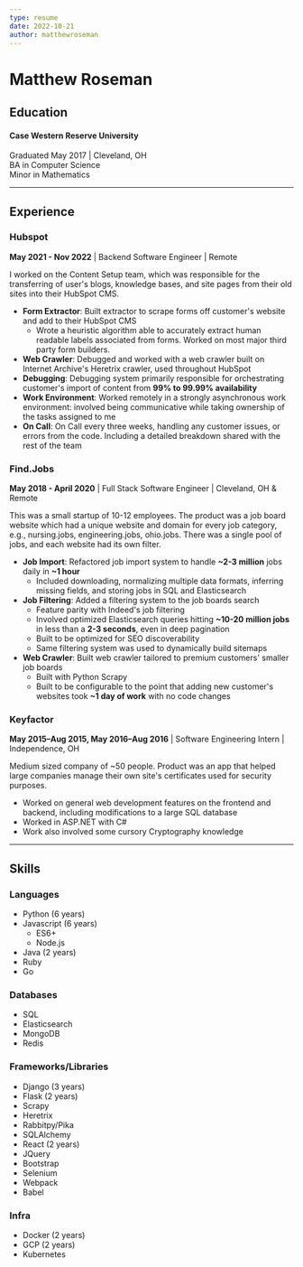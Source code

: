 ```yaml
---
type: resume
date: 2022-10-21
author: matthewroseman
---
```


# Matthew Roseman

## Education
#### Case Western Reserve University
Graduated May 2017 | Cleveland, OH<br>
BA in Computer Science<br>
Minor in Mathematics

---

## Experience
### Hubspot
**May 2021 - Nov 2022** | Backend Software Engineer | Remote

I worked on the Content Setup team, which was responsible for the transferring of user's blogs, knowledge bases, and site pages from their old sites into their HubSpot CMS.

- **Form Extractor**: Built extractor to scrape forms off customer's website and add to their HubSpot CMS
  - Wrote a heuristic algorithm able to accurately extract human readable labels associated from forms. Worked on most major third party form builders.
- **Web Crawler**: Debugged and worked with a web crawler built on Internet Archive's Heretrix crawler, used throughout HubSpot
- **Debugging**: Debugging system primarily responsible for orchestrating customer's import of content from **99% to 99.99% availability**
- **Work Environment**: Worked remotely in a strongly asynchronous work environment: involved being communicative while taking ownership of the tasks assigned to me
- **On Call**: On Call every three weeks, handling any customer issues, or errors from the code. Including a detailed breakdown shared with the rest of the team

### Find.Jobs
**May 2018 - April 2020** | Full Stack Software Engineer | Cleveland, OH & Remote 

This was a small startup of 10-12 employees. The product was a job board website which had a unique website and domain for every job category, e.g., nursing.jobs, engineering.jobs, ohio.jobs. There was a single pool of jobs, and each website had its own filter.

- **Job Import**: Refactored job import system to handle **~2-3 million** jobs daily in **~1 hour**
  - Included downloading, normalizing multiple data formats, inferring missing fields, and storing jobs in SQL and Elasticsearch
- **Job Filtering**: Added a filtering system to the job boards search
  - Feature parity with Indeed's job filtering
  - Involved optimized Elasticsearch queries hitting **~10-20 million jobs** in less than a **2-3 seconds**, even in deep pagination
  - Built to be optimized for SEO discoverability
  - Same filtering system was used to dynamically build sitemaps
- **Web Crawler**: Built web crawler tailored to premium customers' smaller job boards
  - Built with Python Scrapy
  - Built to be configurable to the point that adding new customer's websites took **~1 day of work** with no code changes

### Keyfactor
**May 2015–Aug 2015, May 2016–Aug 2016** | Software Engineering Intern | Independence, OH

Medium sized company of ~50 people. Product was an app that helped large companies manage their own site's certificates used for security purposes.

- Worked on general web development features on the frontend and backend, including modifications to a large SQL database
- Worked in ASP.NET with C#
- Work also involved some cursory Cryptography knowledge

---

## Skills

### Languages
<ul class="two-column">
  <li>Python (6 years)</li>
  <li>
    Javascript (6 years)
    <ul>
      <li>ES6+</li>
      <li>Node.js</li>
    </ul>
  </li>
  <li>Java (2 years)</li>
  <li>Ruby</li>
  <li>Go</li>
</ul>

### Databases
<ul class="two-column">
  <li>SQL</li>
  <li>Elasticsearch</li>
  <li>MongoDB</li>
  <li>Redis</li>
</ul>

### Frameworks/Libraries
<ul class="two-column">
  <li>Django (3 years)</li>
  <li>Flask (2 years)</li>
  <li>Scrapy</li>
  <li>Heretrix</li>
  <li>Rabbitpy/Pika</li>
  <li>SQLAlchemy</li>
  <li>React (2 years)</li>
  <li>JQuery</li>
  <li>Bootstrap</li>
  <li>Selenium</li>
  <li>Webpack</li>
  <li>Babel</li>
</ul>

### Infra
- Docker (2 years)
- GCP (2 years)
- Kubernetes
